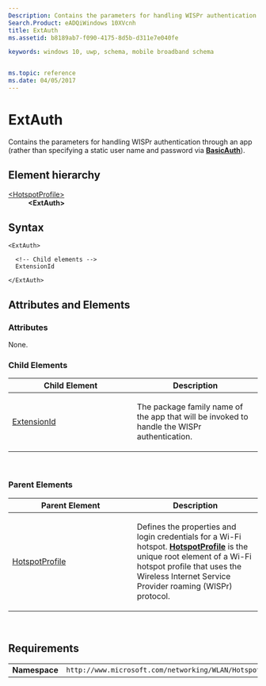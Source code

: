 ```yaml
---
Description: Contains the parameters for handling WISPr authentication through an app.
Search.Product: eADQiWindows 10XVcnh
title: ExtAuth
ms.assetid: b8189ab7-f090-4175-8d5b-d311e7e040fe

keywords: windows 10, uwp, schema, mobile broadband schema


ms.topic: reference
ms.date: 04/05/2017
---
```


# ExtAuth


Contains the parameters for handling WISPr authentication through an app (rather than specifying a static user name and password via [**BasicAuth**](element-basicauth.md)).

## Element hierarchy

<dl>
<dt><a href="element-hotspotprofile.md">&lt;HotspotProfile&gt;</a></dt>
<dd><b>&lt;ExtAuth&gt;</b></dd>
</dl>

## Syntax

``` syntax
<ExtAuth>

  <!-- Child elements -->
  ExtensionId

</ExtAuth>
```

## Attributes and Elements


### Attributes

None.

### Child Elements

<table>
<colgroup>
<col width="50%" />
<col width="50%" />
</colgroup>
<thead>
<tr class="header">
<th>Child Element</th>
<th>Description</th>
</tr>
</thead>
<tbody>
<tr class="odd">
<td><a href="element-extensionid.md">ExtensionId</a> </td>
<td><p>The package family name of the app that will be invoked to handle the WISPr authentication.</p></td>
</tr>
</tbody>
</table>

 

### Parent Elements

<table>
<colgroup>
<col width="50%" />
<col width="50%" />
</colgroup>
<thead>
<tr class="header">
<th>Parent Element</th>
<th>Description</th>
</tr>
</thead>
<tbody>
<tr class="odd">
<td><a href="element-hotspotprofile.md">HotspotProfile</a> </td>
<td><p>Defines the properties and login credentials for a Wi-Fi hotspot. <a href="element-hotspotprofile.md"><strong>HotspotProfile</strong></a>  is the unique root element of a Wi-Fi hotspot profile that uses the Wireless Internet Service Provider roaming (WISPr) protocol.</p></td>
</tr>
</tbody>
</table>

 

## Requirements

|          |         |
|----------|--------------|
| **Namespace** | `http://www.microsoft.com/networking/WLAN/HotspotProfile/v1` |

 

 



